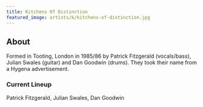 ```yaml
---
title: Kitchens Of Distinction
featured_image: artists/k/kitchens-of-distinction.jpg
---
```

## About

Formed in Tooting, London in 1985/86 by Patrick Fitzgerald (vocals/bass), Julian Swales (guitar) and Dan Goodwin (drums). They took their name from a Hygena advertisement.

### Current Lineup

Patrick Fitzgerald, Julian Swales, Dan Goodwin

